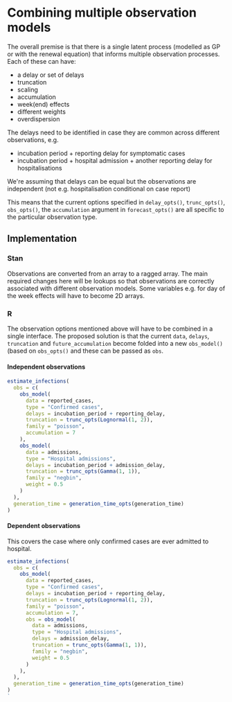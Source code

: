 # Combining multiple observation models

The overall premise is that there is a single latent process (modelled as GP or with the renewal equation) that informs multiple observation processes. Each of these can have:

- a delay or set of delays
- truncation
- scaling
- accumulation
- week(end) effects
- different weights
- overdispersion

The delays need to be identified in case they are common across different observations, e.g.

- incubation period + reporting delay for symptomatic cases
- incubation period + hospital admission + another reporting delay for hospitalisations

We're assuming that delays can be equal but the observations are independent (not e.g. hospitalisation conditional on case report)

This means that the current options specified in `delay_opts()`, `trunc_opts()`, `obs_opts()`, the `accumulation` argument in `forecast_opts()` are all specific to the particular observation type.

## Implementation

### Stan

Observations are converted from an array to a ragged array.
The main required changes here will be lookups so that observations are correctly associated with different observation models.
Some variables e.g. for day of the week effects will have to become 2D arrays.

### R

The observation options mentioned above will have to be combined in a single interface.
The proposed solution is that the current `data`, `delays`, `truncation` and `future_accumulation` become folded into a new `obs_model()` (based on `obs_opts()` and these can be passed as `obs`.

#### Independent observations

```r
estimate_infections(
  obs = c(
    obs_model(
      data = reported_cases,
      type = "Confirmed cases",
      delays = incubation_period + reporting_delay,
      truncation = trunc_opts(Lognormal(1, 2)),
      family = "poisson",
      accumulation = 7
    ),
    obs_model(
      data = admissions,
      type = "Hospital admissions",
      delays = incubation_period + admission_delay,
      truncation = trunc_opts(Gamma(1, 1)),
      family = "negbin",
      weight = 0.5
    )
  ),
  generation_time = generation_time_opts(generation_time)
)
```

#### Dependent observations

This covers the case where only confirmed cases are ever admitted to hospital.

```r
estimate_infections(
  obs = c(
    obs_model(
      data = reported_cases,
      type = "Confirmed cases",
      delays = incubation_period + reporting_delay,
      truncation = trunc_opts(Lognormal(1, 2)),
      family = "poisson",
      accumulation = 7,
      obs = obs_model(
        data = admissions,
        type = "Hospital admissions",
        delays = admission_delay,
        truncation = trunc_opts(Gamma(1, 1)),
        family = "negbin",
        weight = 0.5
      )
    ),
  ),
  generation_time = generation_time_opts(generation_time)
)
`

